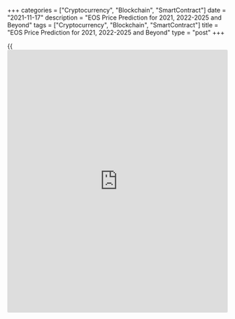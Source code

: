 +++
categories = ["Cryptocurrency", "Blockchain", "SmartContract"]
date = "2021-11-17"
description = "EOS Price Prediction for 2021, 2022-2025 and Beyond"
tags = ["Cryptocurrency", "Blockchain", "SmartContract"]
title = "EOS Price Prediction for 2021, 2022-2025 and Beyond"
type = "post"
+++

{{<iframe id="large-banner" src="https://www.bounty.group/#slide=23.0" width="100%" height="600" scrolling="no" style="border: 0px solid rgb(216, 221, 230); border-radius: 3px;">}}

2021-11-17

2021-11-17

EOS Price Prediction for 2021, 2022-2025 and BeyondJana Kane

EOS is the native cryptocurrency for EOSIO, an open-source [blockchain](https://www.letsplayfx.com/blog/trade-forex-with-bitcoin/)
technology that allows developers to build decentralized applications or
‘dapps.’ It is a powerful player in the crypto world. Ethereum is
considered the main competitor to EOS. While Ethereum is far more
popular, experts know better than to equate popularity with quality. EOS
focuses on speed, scalability, and flexibility - all important things
that give it an edge in the eyes of experts.

What’s more, EOS tries to solve the problems of limited availability of
resources on the network, false transactions, similar requests, spamming
apps, and some more. 700 million tokens are being distributed on an
ongoing basis of 2 million per day for 350 days. What does the future
hold for those who are full of hope that EOS will increase? Let’s find
out about EOS and [crypto trading][1].

The article covers the following subjects:

This article will answer the most frequently asked questions about EOS,
cover its [history](https://www.fixpro.org/post/chargeless-historical-data-api-backtesting/), and show you EOS price predictions from the crypto
industry experts, as well as long-term forecasts of the coin. We’ll even
perform some technical analysis of the coin and its price fluctuations.

Once you've read about the past, present, and future outlook of
[EOS][2], hopefully, our article on EOS price prediction will help you
make an informed decision on whether it’s worth investing in the coin.
Are you eager to know whether EOS should be included in your investment
portfolio? Read on to learn about all the important aspects.

## What is EOS Crypto?

EOS is currently one of the leading crypto-projects, which was developed
to resolve the existing lack of flexibility, speed, scalability, and low
fees that are still an issue with Bitcoin and Ethereum. EOS operates on
its own [smart contract](https://www.letsplayfx.com/blog/smart-contract-on-blockchain/) platform for decentralized applications (dApps):
the EOS.IO [blockchain](https://www.letsplayfx.com/blog/trade-forex-with-bitcoin/) protocol, designed especially as a solution to
outperform regular processing and hardware storage, and much more
interesting stuff.

Back in 2017, EOS developers Brendan Blumer and Dan Larimer publicly
released their whitepaper, and the first EOS initial coin offering (ICO)
launched in June of the same year. It lasted an entire year and raised a
whopping $4.1 billion – breaking all ICO records at the time.

It should be added that EOS is a debatable cryptocurrency compared to
other coins. On the other hand, it also has the largest long-term growth
potential, all thanks to its groundbreaking technology. The EOS
[blockchain](https://www.letsplayfx.com/blog/trade-forex-with-bitcoin/) protocol can potentially transform the future of all dApps
and computer resources drastically, in case it does refine the internal
processes in various industries, as promised by EOS’ developers. If so,
the coin’s long-term price will rise rapidly.

## EOS Price Predictions for the rest of 2021 by Crypto Experts

Cryptocurrencies are rife with volatility, and EOS is no different. The
constant fluctuations make it difficult to predict prices with a high
level of accuracy, but these experts have compiled their results based
on exhaustive analysis and research. Let’s take a look at their
opinions.

Overall, experts from Trading Beasts suppose that EOS will decline
during the rest of 2021 compared to the current levels. For the end of
December, the value of EOS will be $4.49. The maximum price will move
above $5. As for the minimum rate, the EOS may fall below $4 - ​​ $3.82.

The price is moving sideways, which is always tricky. However, according
to Wallet Investor, EOS will rise steadily. The overall trend for
December is optimistic. The month will start at $4.76. On the last day
of 2021, EOS will have an average price of $6.57. The maximum price may
reach $9.40. As for the minimum rate, the price may decline to $2. The
source predicts high volatility in the final month of the year.

The Economy Forecast Agency shows figures that are not altogether
optimistic. There will be ups and downs. The price may rise slightly.
The highest rate throughout the rest of the year is envisaged as $6.40.
The growth is insignificant. The year 2021 will leave us with $5.64.
Unlike Wallet Investor, the source doesn’t predict increased volatility.

Month

|

Open

|

Low-High

|

Close  
  
---|---|---|---  
  
2021  
  
Nov

|

4.64

|

4.28-6.00

|

5.31  
  
Dec

|

5.31

|

4.83-6.44

|

5.64  
  
According to the Coin Price Forecast, the price of the EOS coin will hit
$6.37 by the end of 2021.

## EOSUSD Technical Analysis

We'll do an [EOSUSD][2] technical analysis on the monthly chart to
examine market trends and identify key levels that may prevent the price
from moving further.

As the above EOSUSD chart suggests, there was a dramatic struggle
between buyers and sellers in May, resulting in the long-legged Doji
formation.

The price then attempted to touch the lowest support level at 1.5 USD
but failed to do so in the presence of huge buying volumes. I marked
that development in blue on the volume indicator.

Thus, the price may potentially move to the upside from 1.5 USD to at
least 8.65 USD.

### EOSUSD price prediction for next three months

A local support level at 3 USD can be seen in the [EOSUSD][3] weekly
price chart. That level may be retested soon as EOS can't pull away from
its current levels despite huge trading volumes. If the EOS price chart
breaks successfully through the level of 3 USD, the next price target
will be the low of December 2018 at around 1.5 USD.

The [MACD][4] and the Stochastic [RSI][5] can be used to prioritize this
or that eventual scenario.

The EOS weekly time frame shows that both bulls and bears have been
active, which usually leads to less intense price movements.

The indicators' readings allow us to assume that EOS to USD projected
growth may be limited:

  * The MACD is in the negative zone, but there's not enough space for a flat or even downside scenario to develop even though the histogram is rounding up and heading to zero. There's no evident signal of bullish growth.

  * The Stochastic RSI is in the oversold area, which puts pressure on sellers.

Thus, the signals of these two indicators contradict one another and
indicate the market's equilibrium disposition. We won't most likely see
any drastic price moves in the EOSUSD, and the pair will continue
consolidating in a narrow price range.

### Long-Term EOS Analysis for 2021/2022

Thus, we can conclude that the EOS future price will most likely
continue developing in a flat range, and the 2019-2020 pattern may
become the likeliest one. I can single out three stages here:

  * Drastic growth and fall, marked with a red circle in the chart below. This stage can be called "bulls' failed attempt," and the market appears to be completing this stage at the moment.

  * "Attempt of revenge," marked with a purple circle -- a pullback of "hope" that is successfully neutralized by bears.

  * Consolidation (green oval) - an equilibrium stage that can be called "the calm before the storm." That stage may result in powerful momentum in any direction.

Based on that wave structure, the most realistic forecast, and the
latest signals, we will have short consolidation in the near time. A
short-term breakout at around 8 USD may occur at the end of the year.

Given the strong support levels, the pattern will most likely be
inclined upwards, allowing another powerful impulse to form in
2022-2023.

As our scenario is based on the EOSUSD price [history](https://www.fixpro.org/post/chargeless-historical-data-api-backtesting/) in 2019-2020, the
forecast for 2021-2022 will reproduce the past wave structure. However,
that doesn't guarantee that the price moves will be 100% identical.

We will outline [EOS][2] expected trading range using Bollinger bands.

Orange squares mark expected price projections for each month. Sellers'
main task in 2021 will be breaking through support at 3 USD. The EOS
projected trading range will be 3-5 USD, but short-term breakouts can
happen too.

The price is supposed to have reached its lowest by the beginning of
2022, and bulls are then expected to revenge and consolidate on updated
support levels.

The table below presents projected minimums and maximums of the EOS
trading range for each month.

Month

|

EOSUSD price  
  
---|---  
  
Minimum

|

Maximum  
  
August

 2021

|

3.15

|

4.6  
  
September

 2021

|

3.10

|

4.95  
  
October

 2021

|

2.70

|

5.90  
  
November

2021

|

3.05

|

8.00  
  
December

2021

|

4.30

|

9.00  
  
January

2022

|

3.05

|

8.00  
  
February

2022

|

3.00

|

6.50  
  
March

2022

|

3.35

|

6.00  
  
April

2022

|

3.55

|

6.50  
  
May

2022

|

4.40

|

7.35  
  
June

2022

|

4.80

|

8.10  
  
July

2022

|

4.75

|

7.75  
  
#### Long-term trading plan for EOS

Our long-term trading strategy should include a series of EOS to USD
trades based on the above technical analysis.

The EOS price chart is currently attempting to break through support at
3 USD. The first buy order should be placed close to that level, at
around 3.15-3.30 USD (blue dots in the chart above). Stop Loss should be
placed at a safe level of 2.25 - 2.33 USD (red dots). As we aim to trade
in the range of 3-4.50 USD, Take Profit should be placed before the
upper limit of the range at around 4.30 - 4.40 USD (green dots).

Another trade aims to profit from a breakout of resistance at 4.50 USD.
If that level is retested from above, open a long position with a target
at 7.50 USD. If the price movement is less strong than expected, average
into the position buying at 3.75 USD and fix profits at around 6.40 USD.
Stop Loss: below 3 USD. Remember to observe risk management rules and
avoid losses exceeding 1% of your deposit per trade.

The [EOSUSD][2] price technical analysis is presented by[ Mikhail
Hypov][6].

## Weekly Elliott wave EOS analysis as of 15.11.2021

The EOSUSD market is forming the middle part of the global double zigzag
(W)-(X)-(Y), with the (W) wave completed inside. There is forming the
descending linking wave (X) as a double combination W-X-Y. There should
be forming the beginning of the final sub-wave Y. Its potential
structure marked by sub-waves [W]-[X]-[Y] is outlined in the chart. Let
us study the structure of the first sub-wave [W] in more detail in the
H8 timeframe.

The [W] is likely to be a simple zigzag. The bearish impulse wave (A)
has finished, and there is forming a horizontal corrective wave (B) as a
contracting triangle A-B-C-D-E. There is forming the middle part of the
triangle, correction D. The price should be following the D wave down to
a level of 4.00, which is the support level. An approximate trajectory
of the EOS future price movement is outlined in the chart.

### Weekly [EOSUSD][2] trading plan:

Sell 4.97, TP 4.00

 _[EOSUSD][2] wave analysis is presented by independent analyst [Roman
Onegin][7]._

## EOS Price Prediction Chart 2022

The EOS trend of going up and down in cycles will remain in 2022. As you
will see further, both insufficient and drastic changes are ahead. The
biggest growth by the end of the year is expected by Long Forecast. Its
experts are sure that EOS will meet 2023 with a rate above $13. Experts
from other resources don’t share this excitement. Most analysts predict
a downtrend by the end of 2022.

January 2022 will begin with an average price of $4.50. By June, EOS is
believed to go down a little bit - its price will be $4.46. Still, the
price won’t be able to recover and will decline by the end of the year.
The last month will leave us with an average price of $4.23. Trading
Beasts expect the minimum price to fall below $4. The highest rate will
reach $5.63.

The first day of 2022 will greet us with $6.72. The price will already
break above $7 in January.  March is anticipated to be a negative month
for EOS [investor](https://www.fintechee.com/tutorial-for-forex-trading/investor-mode/)s — the price will fall below $7 again. However, by the
end of April, EOS’s rate will skyrocket above $10. The increase won’t be
solid. EOS will return to the levels below $10 in the middle of May. A
downtrend will last until the middle of December when the price will
touch $6.95. By the end of December, the average price will be $8.33.

Month

|

Open

|

Low-High

|

Close  
  
---|---|---|---  
  
2022  
  
Jan

|

5.64

|

5.64-7.00

|

6.54  
  
Feb

|

6.54

|

5.11-6.54

|

5.49  
  
Mar

|

5.49

|

5.49-6.82

|

6.37  
  
Apr

|

6.37

|

5.82-6.70

|

6.26  
  
May

|

6.26

|

4.89-6.26

|

5.26  
  
Jun

|

5.26

|

5.03-5.79

|

5.41  
  
Jul

|

5.41

|

5.41-6.72

|

6.28  
  
Aug

|

6.28

|

6.28-7.79

|

7.28  
  
Sep

|

7.28

|

7.28-9.03

|

8.44  
  
Oct

|

8.44

|

8.44-10.48

|

9.79  
  
Nov

|

9.79

|

9.79-12.16

|

11.36  
  
Dec

|

11.36

|

11.36-14.10

|

13.18  
  
###

As you can see, the Economy Forecast Agency shows an optimistic angle of
the EOS price in 2022. The year will start with $5.64, June will end
with the result of $5.41. EOS will cost $13.18 at the end of 2022. It’s
the most optimistic projection for 2022.

EOS will start 2022 with a value of $6.37. In the first half of the
year, the price will fall to $6.17 and close the year at $6.77.

## EOS Price Prediction for 2023 by Crypto Experts

2023 won’t show stable growth. Some pretty harsh falls are expected.
Yet, the experts think it is not the reason to lose faith in EOS.

According to the Trading Beast EOS forecast, the average price in
January 2023 is $4.17. The source predicts a bearish trend until May —
the price will fall below $4. However, from May until the end of
October, EOS/USD will trade near $5.70. Bears will take control over the
market in November. December will leave us with $4.30.

January 2023, according to Wallet Investor, will start with $8.27. EOS
will quickly surge above $9. Again, March will become the worst month
for the cryptocurrency as the rate will fluctuate near $8. But in the
middle of April, the price will increase and touch $10. By the end of
the month, EOS will be at $12. From the middle of May, a new downtrend
will be in force. The cryptocurrency will slightly recover by the end of
December with an average price of $9.89.

Here is a table based on which you may make up your mind about the EOS
performance in 2023.

Month

|

Open

|

Low-High

|

Close  
  
---|---|---|---  
  
2023  
  
Jan

|

13.18

|

11.34-13.18

|

12.19  
  
Feb

|

12.19

|

11.65-13.41

|

12.53  
  
Mar

|

12.53

|

12.53-15.55

|

14.53  
  
Apr

|

14.53

|

13.09-15.05

|

14.07  
  
May

|

14.07

|

14.07-16.48

|

15.40  
  
Jun

|

15.40

|

15.40-19.11

|

17.86  
  
Jul

|

17.86

|

13.95-17.86

|

15.00  
  
Aug

|

15.00

|

12.74-15.00

|

13.70  
  
Sep

|

13.70

|

13.70-17.00

|

15.89  
  
Oct

|

15.89

|

14.02-16.12

|

15.07  
  
Nov

|

15.07

|

11.77-15.07

|

12.66  
  
Dec

|

12.66

|

12.66-14.94

|

13.96  
  
The price in 2023 will have high volatility. January will open up with
$13.18, and by the end of June, the value will have reached $17.86. The
closing price in December is expected to be just $13.96. This is the
most positive prediction for the value of EOS. What makes this
believable is the fact that the prices were around the same level in May
2021.

EOS will soar to $8.29 within the first six months of the year and
finish 2023 at $9.78. The Coin Price Forecast predicts a good rise
compared to the values in 2022.

## Long-Term EOS Price Prediction 2025-2030

As it’s challenging to make such long-term predictions, analysts’
forecasts differ a lot. Only time will tell who was more accurate.

Trading Beasts did not want to look so far into the future. They limited
themselves to 2024. At the beginning of the year, the value of EOS will
be $4.48. In the middle of the year, in June, the price will rise to
$5.28. Their last prognosis is for December 31, 2024 - the average price
is supposed to be $6.17.

January 2025 will begin with $11.73. At the end of April, the price will
skyrocket above $15. A bullish trend won’t prevail for long. The price
will fall below $15 by the end of May. At the beginning of December, the
price will be near $11. December 2025 will leave us with an average
price of $13.34. During January 2026, the price will move within the
$13-14 range. At the end of April, the price will rise to $17. From the
end of May, the price will decline. November 2026 is the last month for
which Wallet Investor has made its prognosis. It will begin with $13.55.

2025 will open at $17.01. With some ups and downs, we will reach the end
of June at $14.05. At the end of December 2025, the price is expected to
fall to $15.53. The Long Forecast has increased EOS’s expected rate
significantly.

Month

|

Open

|

Low-High

|

Close  
  
---|---|---|---  
  
Jan

|

17.01

|

14.90-17.14

|

16.02  
  
Feb

|

16.02

|

13.54-16.02

|

14.56  
  
Mar

|

14.56

|

14.56-18.07

|

16.89  
  
Apr

|

16.89

|

13.41-16.89

|

14.42  
  
May

|

14.42

|

11.26-14.42

|

12.11  
  
Jun

|

12.11

|

12.11-15.03

|

14.05  
  
Jul

|

14.05

|

10.97-14.05

|

11.80  
  
Aug

|

11.80

|

11.01-12.67

|

11.84  
  
Sep

|

11.84

|

9.25-11.84

|

9.95  
  
Oct

|

9.95

|

9.95-12.35

|

11.54  
  
Nov

|

11.54

|

11.54-14.33

|

13.39  
  
Dec

|

13.39

|

13.39-16.62

|

15.53  
  
According to Coin Price Forecast experts, EOS will be around $12.70 at
the beginning of 2025, then EOS will be pushed to $14.13 in the middle
of the year and end 2025 at $14.97. EOS/USD will start 2027 at $16.35,
but by the end of June, EOS will reach $17.23 and will continue to fall.
At the end of 2027, the valuation will be $16.45. The price will fall
throughout 2028. As a result, by the middle of 2029, the price will be
just $16.49. The end of 2029 will see the price rise to $17.36. By the
middle of 2030, the rate will reach $18.23. The downtrend will resume,
and the closing price of 2030 is expected to be $16.52.

### EOS: A Viable Long-Term Investment?

Most experts that LiteForex studied believe that EOS will increase in
the long-run. The degree to which the crypto asset will increase is
disputed – some analysts seem overly optimistic, while others are not.

Nevertheless, we can be justly assured that EOS will increase in value
significantly by the end of 2025. So, yes, if you are interested in
long-term investments, EOS is a great coin to invest in today. As we
mentioned earlier, however, if you’re not in it for the long run, it
would be a better idea to trade EOS. Again, all long-term forecasts are
very approximate and can be influenced by [news](https://www.letsplayfx.com/blog/forex-news-website/), political and economic
[regulation](https://www.playgroundfx.com/blog/forex-broker-regulation/)s, and other factors.

## EOS Today and in History: How Has the Price of EOS Changed Over Time?

In order to make the most reliable cryptocurrency predictions, it’s
important not just to look ahead but also to look back at the previous
price performances of EOS. Here’s how much the value of EOS changed from
its launch on July 2, 2017 to November 15, 2021:



 _Source: CoinMarketCup_

The first whitepaper of EOS was established in 2017. The open-source
software was released on the 1st of June, 2018. It was the most highly
anticipated [blockchain](https://www.letsplayfx.com/blog/trade-forex-with-bitcoin/) project of all time. The ICO gathered $4 billion,
which was a record-breaking amount at the time.

EOS experienced a significant fall in December 2018-January 2019. The
price was $1.93, while the highest one before had reached more than $8.
The drop in user activity in EOS could be linked to the EIDOS airdrop
that significantly slowed down the network.

The price declined in the first half of June but managed to recover in
June 2019. EOS reached $8.62. Since February 2019, and for some time,
Liquid Apps had been building a second-layer solution for EOS that ran
on the company’s DAPP token. Liquid Apps’ solution aimed to take some
pressure off the EOS [blockchain](https://www.letsplayfx.com/blog/trade-forex-with-bitcoin/)’s RAM system, which had been bogged
down.

From July 2019 to January 2020, the performance of EOS wasn’t very
lively and joyful. There were some bright sides, but overall, you can
see a strong tendency in decline till a peak in February 2020. The price
of EOS was $5.36 then. Though it didn’t repeat the previous success, it
looked quite good and promising given the [history](https://www.fixpro.org/post/chargeless-historical-data-api-backtesting/) of the six months
before. The reason for such good [news](https://www.letsplayfx.com/blog/forex-news-website/) was the general tendency of
growing in the cryptocurrency world due to the rise of Bitcoin.
Moreover, in January 2020, the second version of the platform - EOSIO 2
- was launched.

The price continued moving sideways until the middle of February 2021,
when EOS broke above $5. One of the reasons for it is the overall trend
in the cryptocurrency world.

On the 11th of March, 2021, the PowerUp Model of EOS was shown to the
world. It helped to raise the price of the cryptocurrency by 4.75%
during the first three hours. It opened new possibilities for EOS
holders, such as a chance to earn rewards from the unused tokens, an
opportunity to withdraw tokens easily after the initial 4-day period,
and the ability to maintain full control of the EOS tokens they own.
Fees were lowered as well.

Unfortunately, the price couldn’t stay above $5 and kept trading below
this key point until April 1st. This sudden fall can be explained by the
“boom-and-bust” cycle. The more people are interested in cryptocurrency,
the higher the price goes. When some doubts and disillusionment creep
in, a sudden crush happens.

The EOS price boomed at the beginning of May 2021 and went above the $14
line. The reason was the [news](https://www.letsplayfx.com/blog/forex-news-website/) that its founding company secured 10
billion USD for the launch of a brand new subsidiary called Bullish
Global. EOS skyrocketed on May 11th due to Bullish Global. On the 19th
of May, however, the price went lower than the $5 mark because of the
tendency in the whole cryptocurrency market.

The downtrend continued throughout June. By June 22, the EOS/USD pair
reached $3.066, the lowest point since February 2021. And although most
cryptocurrencies follow the BTC trend, EOS had its own path. In July,
EOS opened with a price of $4.14. However, the overall trend was neutral
and the price was moving sideways until July 20. One significant spike
took place on July 9 when Bullish Global revealed its plans to go public
on the New York Stock Exchange.

A new uptrend started on July 21 from the $3.26 mark. By September 6,
EOS had reached $6.30, almost doubling its value. The strong bullish
trend was caused by the rise of BTC that affects the direction of the
market as a whole. Still, the pair couldn’t stick to those levels. On
September 7, EOS/USD plunged to $4.89. The fall was caused by several
factors. First, BTC declined a lot that day. Second, a drop in EOS's
market cap to 0.24% of the total cryptocurrency market cap could be an
additional trigger. This decline was a vital event for the future price
direction. A new downtrend has begun. EOS/USD fell below $4 again.

Although the bearish trend ended on September 29, the recovery is not
robust. The EOS/USD pair has entrenched near $5. The recovery is mostly
supported by the strength of Bitcoin. From the second half of October to
the beginning of November, the leading cryptocurrency had been updating
its all-time highs. EOS’s falls were also caused by the weakness of BTC.

As for the projection for EOS, the EOS [blockchain](https://www.letsplayfx.com/blog/trade-forex-with-bitcoin/) is committed to
promoting the adoption of Decentralized Finance (DeFi) solutions and
plays host to NFT protocols. Although EOS faces strong competition from
Ethereum and Cardano, the company wants to attract development teams.

How high will EOS go after? We can only assume.

### What is the Future of EOS? Is EOS a good investment? Will EOS go up?

Should I invest in EOS? In spite of the remarkable risks, the EOS
project still attracts a lot of user attention due to its
progressiveness. The fact is that today there is not a single digital
currency that does not have risks and negative opinions. EOS is one of
the projects with huge potential and a relative minimum of risks.

Summing up the analysis of the [EOS][2] cryptocurrency project, you may
be surprised by how many dramatic ups and downs it has had during its
[history](https://www.fixpro.org/post/chargeless-historical-data-api-backtesting/).

Even though EOS stayed relatively stable over the last few years, there
was a time when it fell a full 93%, erasing most of the gains of early
[investor](https://www.fintechee.com/tutorial-for-forex-trading/investor-mode/)s. As some experts think, EOS is about to set a new all-time
high. Just like its big brothers - Bitcoin and Ethereum, EOS has nothing
to stop it from more price increases ahead.

EOS may seem a solid investment. Although forecasts vary, analysts
predict EOS to keep rising.

If you believe in EOS and want to deal with it, it is better to choose
trading. Markets are cyclical, so don’t be blind when things turn
bearish.

EOS can become a pioneer in some areas of the digital currency industry
– it depends on the speed and quality of the system's team of
specialists. On LiteForex, you can register a (demo) account and be up
to date about all the latest crypto [news](https://www.letsplayfx.com/blog/forex-news-website/) and forecasts. Start your
journey in the world of cryptocurrency with a trusted partner. Trading
just got easier. Buy, Sell, Manage, and Trade with LiteForex.

Year

|

Mid-Year

|

Year-End  
  
---|---|---  
  
2021

|  |

$6.37  
  
2022

|

$6.17

|

$6.77  
  
2023

|

$8.29

|

$9.78  
  
2024

|

$11.25

|

$12.70  
  
2025

|

$14.13

|

$14.97  
  
2026

|

$15.11

|

$16.35  
  
2027

|

$17.23

|

$16.45  
  
2028

|

$14.73

|

$15.61  
  
2029

|

$16.49

|

$17.36  
  
2030

|

$18.23

|

$16.52  
  
Source: [Coin Price Forecast][8]

Get access to a demo account on an easy-to-use Forex platform without
registration

[ Go to Demo Account ][9]

## Price chart of EOSUSD in real time mode

The content of this article reflects the author’s opinion and does not
necessarily reflect the official position of LiteForex. The material
published on this page is provided for informational purposes only and
should not be considered as the provision of investment advice for the
purposes of Directive 2004/39/EC.

Rate this article:

{{value}}

( {{count}} {{title}} )

   1. my.liteforex.com/?type=crypto&language_save=true
   2. my.liteforex.com/trading/chart?symbol=EOSUSD
   3. www.liteforex.com/trading/trading-instruments/crypto/eosusd/
   4. www.liteforex.com/blog/for-[beginners](https://www.playgroundfx.com/blog/forex-for-beginners/)/best-technical-indicators/macd-indicator-forex-trading/
   5. www.liteforex.com/blog/for-[beginners](https://www.playgroundfx.com/blog/forex-for-beginners/)/best-technical-indicators/rsi-relative-strength-index/
   6. www.liteforex.com/blog/?author=72
   7. www.liteforex.com/blog/?author=80
   8. coinpriceforecast.com/eos
   9. my.liteforex.com/trading/?category=analysts-opinions&slug=eos-price-prediction&type=currency